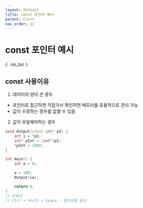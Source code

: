```yaml
---
layout: default
title: const 포인터 예시
parent: C/C++
nav_order: 12
---
```


# const 포인터 예시  
{: .no_toc }

## const 사용이유  

1. 데이터의 양이 큰 경우  
  - 포인터로 접근하면 직접가서 확인하면 메모리를 효율적으로 관리 가능  
  - 값이 수정하는 경우를 없앨 수 있음  
2. 값이 유일해야하는 경우  

```c++
void Output(const int* pI) {
	int i = *pI;
	int* pInt = (int*)pI;
	*pInt = 1000;
}

int main() {
	int a = 0;

	a = 100;
	Output(&a);

	return 0;
}
// 단축키
// Ctrl + Shift + Space : 함수원형 표시
```